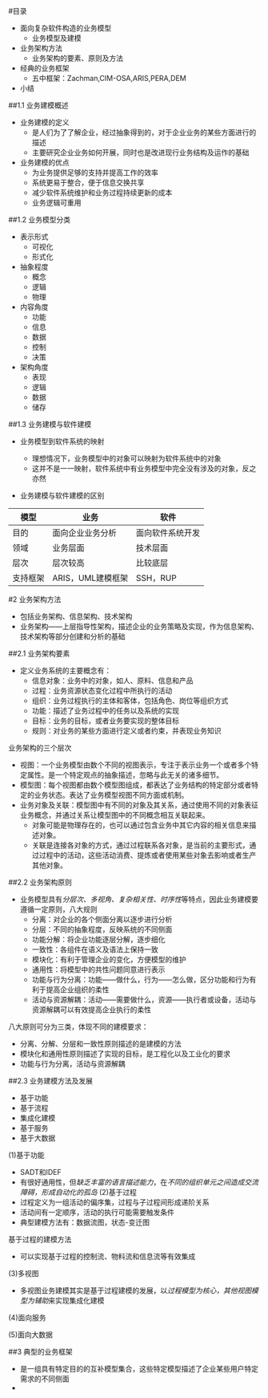 #目录
+ 面向复杂软件构造的业务模型
  + 业务模型及建模
+ 业务架构方法
  + 业务架构的要素、原则及方法
+ 经典的业务框架
  + 五中框架：Zachman,CIM-OSA,ARIS,PERA,DEM
+ 小结

##1.1 业务建模概述
+ 业务建模的定义
  + 是人们为了了解企业，经过抽象得到的，对于企业业务的某些方面进行的描述
  + 主要研究企业业务如何开展，同时也是改进现行业务结构及运作的基础
+ 业务建模的优点
  + 为业务提供足够的支持并提高工作的效率
  + 系统更易于整合，便于信息交换共享
  + 减少软件系统维护和业务过程持续更新的成本
  + 业务逻辑可重用

##1.2 业务模型分类
+ 表示形式
  + 可视化
  + 形式化
+ 抽象程度
  + 概念
  + 逻辑
  + 物理
+ 内容角度
  + 功能
  + 信息
  + 数据
  + 控制
  + 决策
+ 架构角度
  + 表现
  + 逻辑
  + 数据
  + 储存

##1.3 业务建模与软件建模
+ 业务模型到软件系统的映射
  + 理想情况下，业务模型中的对象可以映射为软件系统中的对象
  + 这并不是一一映射，软件系统中有业务模型中完全没有涉及的对象，反之亦然
  
+ 业务建模与软件建模的区别

 模型| 业务 | 软件 |
 ----|---- | -----
 目的|面向企业业务分析|面向软件系统开发
 领域|业务层面|技术层面
 层次|层次较高|比较底层
 支持框架|ARIS，UML建模框架|SSH，RUP

#2 业务架构方法
+ 包括业务架构、信息架构、技术架构
+ 业务架构——上层指导性架构，描述企业的业务策略及实现，作为信息架构、技术架构等部分创建和分析的基础


##2.1 业务架构要素
+ 定义业务系统的主要概念有：
  + 信息对象：业务中的对象，如人、原料、信息和产品
  + 过程：业务资源状态变化过程中所执行的活动
  + 组织：业务过程执行的主体和客体，包括角色、岗位等组织方式
  + 功能：描述了业务过程中的任务以及系统的实现
  + 目标：业务的目标，或者业务要实现的整体目标
  + 规则：对业务的某些方面进行定义或者约束，并表现业务知识
  
业务架构的三个层次
+ 视图：一个业务模型由数个不同的视图表示，专注于表示业务一个或者多个特定属性。是一个特定观点的抽象描述，忽略与此无关的诸多细节。
+ 模型图：每个视图都由数个模型图组成，都表达了业务结构的特定部分或者特定的业务状态。表达了业务模型视图不同方面或机制。
+ 业务对象及关联：模型图中有不同的对象及其关系，通过使用不同的对象表征业务概念，并通过关系让模型图中的不同概念相互关联起来。
  + 对象可能是物理存在的，也可以通过包含业务中其它内容的相关信息来描述对象。
  + 关联是连接各对象的方式，通过过程联系各对象，是当前的主要形式，通过过程中的活动，这些活动消费、提炼或者使用某些对象去影响或者生产其他对象。
  

##2.2 业务架构原则
+ 业务模型具有*分层次、多视角、复杂相关性、时序性*等特点，因此业务建模要遵循一定原则，八大规则
  + 分离：对企业的各个侧面分离以逐步进行分析
  + 分层：不同的抽象程度，反映系统的不同侧面
  + 功能分解：将企业功能逐层分解，逐步细化
  + 一致性：各组件在语义及语法上保持一致
  + 模块化：有利于管理企业的变化，方便模型的维护
  + 通用性：将模型中的共性问题同意进行表示
  + 功能与行为分离：功能——做什么，行为——怎么做，区分功能和行为有利于提高企业组织的柔性
  + 活动与资源解耦：活动——需要做什么，资源——执行者或设备，活动与资源解耦可以有效提高企业执行的柔性
  
八大原则可分为三类，体现不同的建模要求：
+ 分离、分解、分层和一致性原则描述的是建模的方法
+ 模块化和通用性原则描述了实现的目标，是工程化以及工业化的要求
+ 功能与行为分离，活动与资源解耦

##2.3 业务建模方法及发展
+ 基于功能
+ 基于流程
+ 集成化建模
+ 基于服务
+ 基于大数据

(1)基于功能 
+ SADT和IDEF
+ 有很好通用性，但*缺乏丰富的语言描述能力*，在*不同的组织单元之间造成交流障碍，形成自动化的孤岛*
(2)基于过程
+ 过程定义为一组活动的偏序集，过程与子过程间形成递阶关系
+ 活动间有一定顺序，活动的执行可能需要触发条件
+ 典型建模方法有：数据流图，状态-变迁图

基于过程的建模方法
+ 可以实现基于过程的控制流、物料流和信息流等有效集成

(3)多视图
+ 多视图业务建模其实是基于过程建模的发展，以*过程模型为核心，其他视图模型为辅助*来实现集成化建模

(4)面向服务

(5)面向大数据

##3 典型的业务框架
+ 是一组具有特定目的的互补模型集合，这些特定模型描述了企业某些用户特定需求的不同侧面
+ 





  